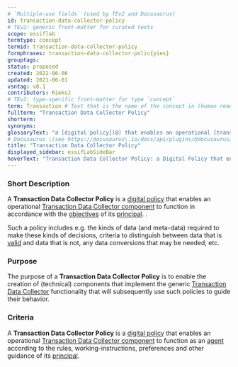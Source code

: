 ```yaml
---
# `Multiple-use fields` (used by TEv2 and Docusaurus)
id: transaction-data-collector-policy
# TEv2: generic front-matter for curated texts
scope: essiflab
termtype: concept
termid: transaction-data-collector-policy
formphrases: transaction-data-collector-polic{yies}
grouptags:
status: proposed
created: 2022-06-06
updated: 2021-06-01
vsntag: v0.1
contributors: RieksJ
# TEv2: type-specific front-matter for type `concept`
term: Transaction # Text that is the name of the concept in (human readable) texts.
fullterm: "Transaction Data Collector Policy"
shorterm:
synonyms:
glossaryText: "a [digital policy](@) that enables an operational [transaction data collector](@) component to function in accordance with the [objectives](@) of its [principal](@)."
# Docusaurus \(see https://docusaurus\.io/docs/api/plugins/@docusaurus/plugin-content-docs#markdown-front-matter\):
title: "Transaction Data Collector Policy"
displayed_sidebar: essifLabSideBar
hoverText: "Transaction Data Collector Policy: a Digital Policy that enables an operational Transaction Data Collector component to function in accordance with the Objectives of its Principal."
---
```


### Short Description
A **Transaction Data Collector Policy** is a [digital policy](@) that enables an operational [Transaction Data Collector component](@) to function in accordance with the [objectives](@) of its [principal](@). .

Such a policy includes e.g. the kinds of data (and meta-data) required to make these kinds of decisions, criteria to distinguish between data that is [valid](@) and data that is not, any data conversions that may be needed, etc.

### Purpose
The purpose of a **Transaction Data Collector Policy** is to enable the creation of (technical) components that implement the generic [Transaction Data Collector](@) functionality that will subsequently use such policies to guide their behavior.

### Criteria
A **Transaction Data Collector Policy** is a [digital policy](@) that enables an operational [Transaction Data Collector component](@) to function as an [agent](@) according to the rules, working-instructions, preferences and other guidance of its [principal](@).

